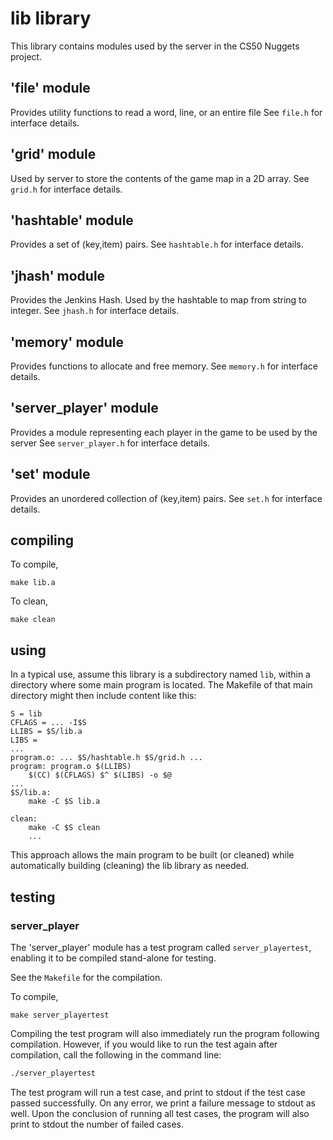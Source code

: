 # lib library

This library contains modules used by the server in the CS50 Nuggets project.

## 'file' module

Provides utility functions to read a word, line, or an entire file
See `file.h` for interface details.

## 'grid' module

Used by server to store the contents of the game map in a 2D array.
See `grid.h` for interface details.

## 'hashtable' module

Provides a set of (key,item) pairs.
See `hashtable.h` for interface details.

## 'jhash' module

Provides the Jenkins Hash. Used by the hashtable to map from string to integer.
See `jhash.h` for interface details.

## 'memory' module

Provides functions to allocate and free memory.
See `memory.h` for interface details.

## 'server_player' module

Provides a module representing each player in the game to be used by the server
See `server_player.h` for interface details.

## 'set' module

Provides an unordered collection of (key,item) pairs.
See `set.h` for interface details.

## compiling

To compile,

	make lib.a

To clean,

	make clean

## using

In a typical use, assume this library is a subdirectory named `lib`, within a directory where some main program is located.
The Makefile of that main directory might then include content like this:

```make
S = lib
CFLAGS = ... -I$S
LLIBS = $S/lib.a
LIBS =
...
program.o: ... $S/hashtable.h $S/grid.h ...
program: program.o $(LLIBS)
	$(CC) $(CFLAGS) $^ $(LIBS) -o $@
...
$S/lib.a:
	make -C $S lib.a

clean:
	make -C $S clean
	...
```

This approach allows the main program to be built (or cleaned) while automatically building (cleaning) the lib library as needed.

## testing

### server_player
The 'server_player' module has a test program called `server_playertest`, enabling it to be compiled stand-alone for testing.

See the `Makefile` for the compilation.

To compile,

	make server_playertest

Compiling the test program will also immediately run the program following compilation. However, if you would like to run the test again after compilation, call the following in the command line:

```bash
./server_playertest
```

The test program will run a test case, and print to stdout if the test case passed successfully.
On any error, we print a failure message to stdout as well.
Upon the conclusion of running all test cases, the program will also print to stdout the number of failed cases.
